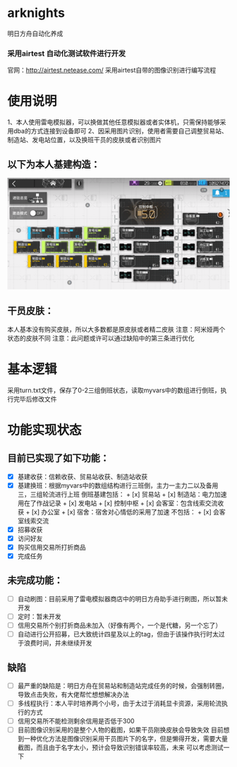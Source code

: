 # arknights
明日方舟自动化养成
### 采用airtest 自动化测试软件进行开发
官网：http://airtest.netease.com/
采用airtest自带的图像识别进行编写流程
# 使用说明
1、本人使用雷电模拟器，可以换做其他任意模拟器或者实体机，只需保持能够采用dba的方式连接到设备即可
2、因采用图片识别，使用者需要自己调整贸易站、制造站、发电站位置，以及换班干员的皮肤或者识别图片
## 以下为本人基建构造：
![avatar](./picture/z基建整体截图.png)
## 干员皮肤：
本人基本没有购买皮肤，所以大多数都是原皮肤或者精二皮肤
注意：阿米娅两个状态的皮肤不同
注意：此问题或许可以通过缺陷中的第三条进行优化

# 基本逻辑
采用turn.txt文件，保存了0-2三组倒班状态，读取myvars中的数组进行倒班，执行完毕后修改文件

# 功能实现状态
## 目前已实现了如下功能：

+ [x] 基建收获：信赖收获、贸易站收获、制造站收获
+ [x] 基建换班：根据myvars中的数组结构进行三班倒，主力一主力二以及备用三，三组轮流进行上班
                倒班基建包括：
                    + [x] 贸易站
                    + [x] 制造站：电力加速用在了作战记录
                    + [x] 发电站
                    + [x] 控制中枢
                    + [x] 会客室：包含线索交流收获
                    + [x] 办公室
                    + [x] 宿舍：宿舍对心情低的采用了加速
                不包括：
                    + [x] 会客室线索交流
+ [x] 招募收获
+ [x] 访问好友
+ [x] 购买信用交易所打折商品
+ [x] 完成任务

## 未完成功能：
+ [ ] 自动刷图：目前采用了雷电模拟器商店中的明日方舟助手进行刷图，所以暂未开发
+ [ ] 定时：暂未开发
+ [ ] 信用交易所个别打折商品未加入（好像有两个，一个是代糖，另一个忘了）
+ [ ] 自动进行公开招募，已大致统计四星及以上的tag，但由于该操作执行时太过于浪费时间，并未继续开发

## 缺陷
+ [ ] 最严重的缺陷是：明日方舟在贸易站和制造站完成任务的时候，会强制转圈，导致点击失败，有大佬帮忙想想解决办法
+ [ ] 多线程执行：本人平时培养两个小号，由于太过于消耗显卡资源，采用轮流执行的方式
+ [ ] 信用交易所不能检测剩余信用是否低于300
+ [ ] 目前图像识别采用的是整个人物的截图，如果干员刚换皮肤会导致失效
    目前想到一种优化方法是图像识别采用干员图片下的名字，但是懒得开发，需要大量截图，而且由于名字太小，预计会导致识别错误率较高，未来
    可以考虑测试一下
